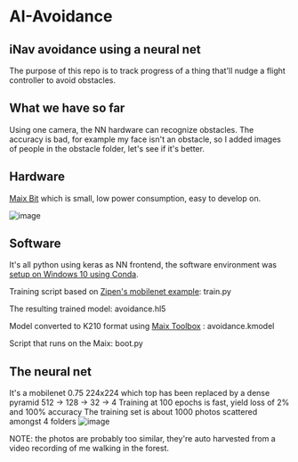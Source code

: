 # AI-Avoidance
## iNav avoidance using a neural net

The purpose of this repo is to track progress of a thing that'll nudge a flight controller to avoid obstacles.

## What we have so far
Using one camera, the NN hardware can recognize obstacles. The accuracy is bad, for example my face isn't an obstacle, so I added images of people in the obstacle folder, let's see if it's better.

## Hardware
[Maix Bit](https://github.com/laurentopia/Learning-AI/wiki/Maix-Bit-hardware) which is small, low power consumption, easy to develop on.

![image](https://user-images.githubusercontent.com/26075468/58364077-54bc4f00-7e63-11e9-8b3d-971d954cdd14.jpg)

## Software
It's all python using keras as NN frontend, the software environment was [setup on Windows 10 using Conda](https://github.com/laurentopia/Learning-AI/wiki/Setting-up-Windows-10).

Training script based on [Zipen's mobilenet example](https://bbs.sipeed.com/t/topic/682): train.py

The resulting trained model: avoidance.hl5

Model converted to K210 format using [Maix Toolbox](https://github.com/sipeed/Maix_Toolbox) : avoidance.kmodel

Script that runs on the Maix: boot.py


## The neural net
It's a mobilenet 0.75 224x224 which top has been replaced by a dense pyramid 512 -> 128 -> 32 -> 4
Training at 100 epochs is fast, yield loss of 2% and 100% accuracy
The training set is about 1000 photos scattered amongst 4 folders
![image](https://user-images.githubusercontent.com/26075468/59070342-4280de80-886f-11e9-87b9-c4c7638cd338.png)

NOTE: the photos are probably too similar, they're auto harvested from a video recording of me walking in the forest.
